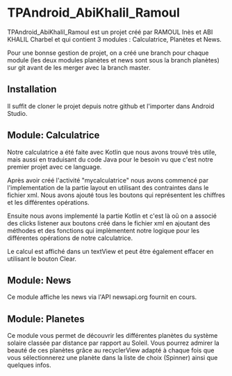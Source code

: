 # TPAndroid_AbiKhalil_Ramoul

TPAndroid_AbiKhalil_Ramoul est un projet créé par RAMOUL Inès et ABI KHALIL Charbel et qui contient 3 modules : Calculatrice, Planètes et News. 

Pour une bonnse gestion de projet, on a créé une branch pour chaque module (les deux modules planètes et news sont sous la branch planètes) sur git avant de les merger avec la branch master.

## Installation

Il suffit de cloner le projet depuis notre github et l'importer dans Android Studio.

## Module: Calculatrice

Notre calculatrice a été faite avec Kotlin que nous avons trouvé très utile, mais aussi en traduisant du code Java pour le besoin vu que c'est notre premier projet avec ce language.

Après avoir créé l'activité "mycalculatrice" nous avons commencé par l'implementation de la partie layout en utilisant des contraintes dans le fichier xml. Nous avons ajouté tous les boutons qui représentent les chiffres et les différentes opérations.

Ensuite nous avons implementé la partie Kotlin et c'est là oû on a associé des clicks listener aux boutons créé dans le fichier xml en ajoutant des méthodes et des fonctions qui implèmentent notre logique pour les différentes opérations de notre calculatrice.

Le calcul est affiché dans un textView et peut être également effacer en utilisant le bouton Clear.


## Module: News

Ce module affiche les news via l'API newsapi.org fournit en cours.

## Module: Planetes

Ce module vous permet de découvrir les différentes planètes du système solaire classée par distance par rapport au Soleil. Vous pourrez admirer la beauté de ces planètes grâce au recyclerView adapté à chaque fois que vous sélectionnerez une planète dans la liste de choix (Spinner) ainsi que quelques infos. 





